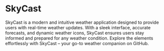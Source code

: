 # SkyCast
SkyCast is a modern and intuitive weather application designed to provide users with real-time weather updates. With a sleek interface, accurate forecasts, and dynamic weather icons, SkyCast ensures users stay informed and prepared for any weather condition. Explore the elements effortlessly with SkyCast – your go-to weather companion on GitHub.
